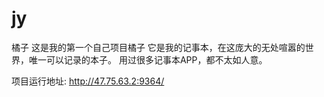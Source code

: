 # jy
橘子
这是我的第一个自己项目橘子
它是我的记事本，在这庞大的无处喧嚣的世界，唯一可以记录的本子。
用过很多记事本APP，都不太如人意。

项目运行地址:
http://47.75.63.2:9364/
